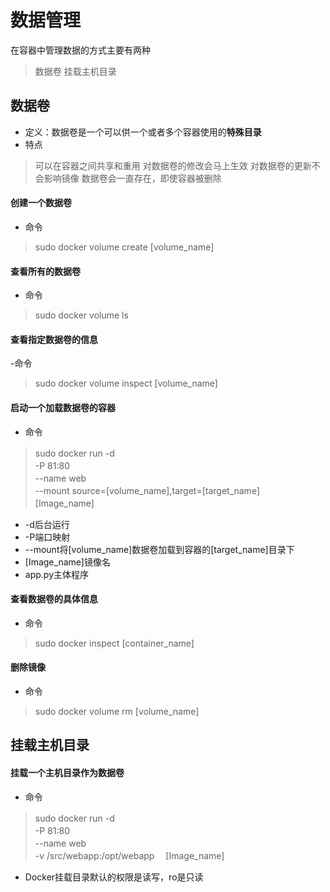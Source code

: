 # 数据管理
在容器中管理数据的方式主要有两种
> 数据卷
挂载主机目录

## 数据卷
- 定义：数据卷是一个可以供一个或者多个容器使用的**特殊目录**
- 特点
> 可以在容器之间共享和重用
> 对数据卷的修改会马上生效
> 对数据卷的更新不会影响镜像
> 数据卷会一直存在，即使容器被删除

#### 创建一个数据卷
- 命令
> sudo docker volume create [volume_name]

#### 查看所有的数据卷
- 命令
> sudo docker volume ls

#### 查看指定数据卷的信息
-命令
> sudo docker volume inspect [volume_name]

#### 启动一个加载数据卷的容器
- 命令
> sudo docker run -d　\
 -P 81:80　\
 --name web　\
 --mount source=[volume_name],target=[target_name]　\
 [Image_name]　

- -d后台运行
- -P端口映射
- --mount将[volume_name]数据卷加载到容器的[target_name]目录下
- [Image_name]镜像名
- app.py主体程序

#### 查看数据卷的具体信息
- 命令
> sudo docker inspect [container_name]

#### 删除镜像
- 命令
> sudo docker volume rm [volume_name]

## 挂载主机目录
#### 挂载一个主机目录作为数据卷
- 命令
> sudo docker run -d　\
 -P 81:80　\
 --name web　\
 -v /src/webapp:/opt/webapp　
 [Image_name]　

- Docker挂载目录默认的权限是读写，ro是只读
